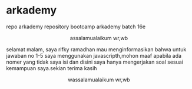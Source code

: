 # arkademy
<!DOCTYPE html>
<html lang="en" dir="ltr">
  <head>
    <meta charset="utf-8">
    
  </head>
  <body>
    <p>repo arkademy repository bootcamp arkademy batch 16e</p>
    <p align="center">assalamualaikum wr,wb</p>
    <p align="left">selamat malam, saya rifky ramadhan mau menginformasikan bahwa untuk jawaban no 1-5 saya menggunakan javascripth,mohon maaf apabila ada nomer yang tidak saya isi dan disini saya hanya mengerjakan soal sesuai kemampuan saya.sekian terima kasih </p>
    <p align="center">wassalamualaikum wr,wb</p>
  </body>
</html>
